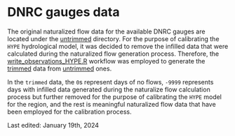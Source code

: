 # DNRC gauges data
The original naturalized flow data for the available DNRC gauges are located under the [untrimmed](./untrimmed) directory. For the purpose of calibrating the `HYPE` hydrological model, it was decided to remove the infilled data that were calculated during the naturalized flow generation process. Therefore, the [write_observations_HYPE.R](../dnrc-usgs-gauges-calibration-workflow/write_observations_HYPE.R) workflow was employed to generate the [trimmed](./trimmed) data from [untrimmed](./untrimmed) ones.

In the `trimmed` data, the `0`s represent days of no flows, `-9999` represents days with infilled data generated during the naturalize flow calculation process but further removed for the purpose of calibrating the `HYPE` model for the region, and the rest is meaningful naturalized flow data that have been employed for the calibration process.

Last edited: January 19th, 2024
